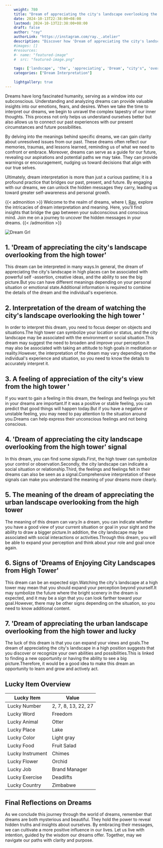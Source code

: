 ```yaml
---
    weight: 780
    title: "Dream of appreciating the city's landscape overlooking the high tower"  # Assuming 'title' column exists
    date: 2024-10-13T22:38:00+08:00
    lastmod: 2024-10-13T22:38:00+08:00
    draft: false
    author: "ray"
    authorLink: "https://instagram.com/ray._.atelier"
    description: "Discover how 'Dream of appreciating the city's landscape overlooking the high tower' can interpret your future and uncover its significant meanings in your life."
    #images: []
    #resources:
    #- name: "featured-image"
    #  src: "featured-image.png"
    
    tags: ['landscape', 'the', 'appreciating', 'Dream', "city's", 'overlooking', 'tower', 'of', 'high']
    categories: ["Dream Interpretation"]
    
    lightgallery: true
---
```

    
Dreams have long fascinated humanity, serving as a window into our subconscious. Understanding and analyzing dreams can provide valuable insights into our emotions, fears, and desires. When we take the time to interpret our dreams, we begin to unravel the complex tapestry of our inner thoughts. This process not only helps us understand ourselves better but also allows us to connect our past experiences with our present circumstances and future possibilities.

By delving into the meanings behind specific dreams, we can gain clarity about unresolved issues from our past. These dreams often reflect our memories, traumas, and lessons learned, reminding us of what we need to confront or embrace. Moreover, dreams can serve as a guide for our future, revealing our aspirations and potential paths we may take. They can provide warnings or encouragement, nudging us toward decisions that align with our true selves.

Ultimately, dream interpretation is more than just a curious pastime; it is a profound practice that bridges our past, present, and future. By engaging with our dreams, we can unlock the hidden messages they carry, leading us toward greater self-awareness and personal growth.

{{< admonition >}}
Welcome to the realm of dreams, where I, [Ray](https://instagram.com/ray._.atelier), explore the intricacies of dream interpretation and meaning. Here, you’ll find insights that bridge the gap between your subconscious and conscious mind. Join me on a journey to uncover the hidden messages in your dreams.
{{< /admonition >}}

![Dream Grl](https://cdn.pixabay.com/photo/2017/11/02/03/35/gothic-2910057_1280.jpg "Dream Grl")

## 1. 'Dream of appreciating the city's landscape overlooking from the high tower'
This dream can be interpreted in many ways.In general, the dream of appreciating the city's landscape in high places can be associated with powerful self -assertion, creative ideas, and the ability to see the big picture.But you can have different meanings depending on your personal situation or emotional state.Additional information is required to combine the details of the dream and the individual's experience.

## 2. Interpretation of the dream of watching the city's landscape overlooking the high tower '
In order to interpret this dream, you need to focus deeper on objects and situations.The high tower can symbolize your location or status, and the city landscape may be associated with the environment or social situation.This dream may suggest the need to broaden and improve your perception.It may also be associated with taking an attitude to high goals in meditation or reality.However, the interpretation of the dream may vary depending on the individual's experience and situation, so you need to know the details to accurately interpret it.

## 3. A feeling of appreciation of the city's view from the high tower '
If you want to gain a feeling in this dream, the feelings and feelings you felt in your dreams are important.If it was a positive or stable feeling, you can predict that good things will happen today.But if you have a negative or unstable feeling, you may need to pay attention to the situation around you.Dreams can help express their unconscious feelings and not being conscious.

## 4. 'Dream of appreciating the city landscape overlooking from the high tower' signal
In this dream, you can find some signals.First, the high tower can symbolize your control or observation.Secondly, the city landscape can indicate a social situation or relationship.Third, the feelings and feelings felt in their dreams can also be seen as a signal.Comprehensive interpretation of these signals can make you understand the meaning of your dreams more clearly.

## 5. The meaning of the dream of appreciating the urban landscape overlooking from the high tower
The meaning of this dream can vary.In a dream, you can indicate whether you have a good view of your current situation or goal in your sight and the ability to draw a bigger picture.In addition, the city landscape may be associated with social interactions or activities.Through this dream, you will be able to expand your perception and think about your role and goal once again.

## 6. Signs of 'Dreams of Enjoying City Landscapes from High Tower'
This dream can be an expected sign.Watching the city's landscape at a high tower may mean that you should expand your perception beyond yourself.It may symbolize the future where the bright scenery in the dream is expected, and it may be a sign that you can look farther toward your goal.However, there may be other signs depending on the situation, so you need to know additional content.

## 7. 'Dream of appreciating the urban landscape overlooking from the high tower and lucky
The luck of this dream is that you can expand your views and goals.The dream of appreciating the city's landscape in a high position suggests that you discover or recognize your own abilities and possibilities.This is linked to finding a new opportunity or having the ability to see a big picture.Therefore, it would be a good idea to make this dream an opportunity to learn and grow and actively act.

## Lucky Item Overview
| Lucky Item          | Value              |
|---------------|--------------------|
| Lucky Number        | 2, 7, 8, 13, 22, 27  |
| Lucky Word          | Freedom |
| Lucky Animal        | Otter |
| Lucky Place         | Lake     |
| Lucky Color         | Light gray     |
| Lucky Food          | Fruit Salad      |
| Lucky Instrument    | Chimes |
| Lucky Flower        | Orchid    |
| Lucky Job           | Brand Manager       |
| Lucky Exercise      | Deadlifts  |
| Lucky Country       | Zimbabwe    |


##  Final Reflections on Dreams

As we conclude this journey through the world of dreams, remember that dreams are both mysterious and beautiful. They hold the power to reveal hidden truths and insights about ourselves. By embracing their messages, we can cultivate a more positive influence in our lives. Let us live with intention, guided by the wisdom our dreams offer. Together, may we navigate our paths with clarity and purpose.
